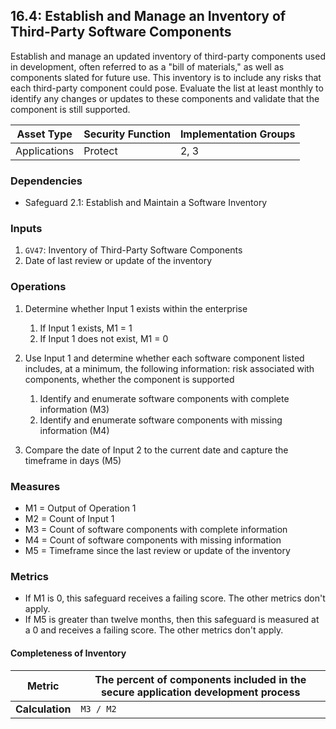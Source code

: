 ## 16.4: Establish and Manage an Inventory of Third-Party Software Components

Establish and manage an updated inventory of third-party components used
in development, often referred to as a "bill of materials," as well as
components slated for future use. This inventory is to include any risks
that each third-party component could pose. Evaluate the list at least
monthly to identify any changes or updates to these components and
validate that the component is still supported. 

| Asset Type     | Security Function   | Implementation Groups |
| -------------- | ------------------- | --------------------- |
| Applications   | Protect             | 2, 3                  |


### Dependencies

-   Safeguard 2.1: Establish and Maintain a Software Inventory

### Inputs

1.  `GV47`: Inventory of Third-Party Software Components
2.  Date of last review or update of the inventory

### Operations

1.  Determine whether Input 1 exists within the enterprise

    1.  If Input 1 exists, M1 = 1
    2.  If Input 1 does not exist, M1 = 0

2.  Use Input 1 and determine whether each software component listed includes, at a minimum, the following information: risk associated with components, whether the component is supported

    1.  Identify and enumerate software components with complete information (M3)
    2.  Identify and enumerate software components with missing information (M4)

3.  Compare the date of Input 2 to the current date and capture the timeframe in days (M5)

### Measures

-   M1 = Output of Operation 1
-   M2 = Count of Input 1
-   M3 = Count of software components with complete information
-   M4 = Count of software components with missing information
-   M5 = Timeframe since the last review or update of the inventory

### Metrics

-   If M1 is 0, this safeguard receives a failing score. The other
    metrics don\'t apply.
-   If M5 is greater than twelve months, then this safeguard is measured
    at a 0 and receives a failing score. The other metrics don\'t apply.

#### Completeness of Inventory

| **Metric**      | The percent of components included in the secure application development process |
|-----------------|-----------------------------------------------------------------------------------|
| **Calculation** | `M3 / M2`                                                                   |

